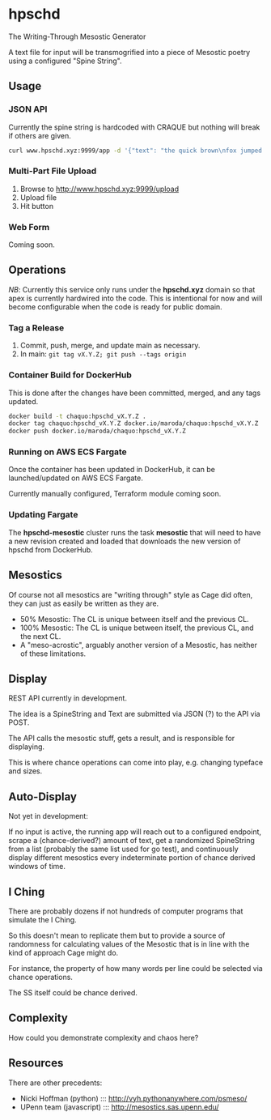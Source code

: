 # hpschd

The Writing-Through Mesostic Generator

A text file for input will be transmogrified into a piece of Mesostic poetry using a configured "Spine String".

## Usage

### JSON API

Currently the spine string is hardcoded with CRAQUE but nothing will break if others are given.

```zsh
curl www.hpschd.xyz:9999/app -d '{"text": "the quick brown\nfox jumped over\nthe lazy dog\n", "spinestring": "matt"}'
```

### Multi-Part File Upload

1. Browse to <http://www.hpschd.xyz:9999/upload>
2. Upload file
3. Hit button

### Web Form

Coming soon.

## Operations

*NB*: Currently this service only runs under the **hpschd.xyz** domain so that apex is currently hardwired into the code. This is intentional for now and will become configurable when the code is ready for public domain.

### Tag a Release

1. Commit, push, merge, and update main as necessary.
2. In main: `git tag vX.Y.Z; git push --tags origin`

### Container Build for DockerHub

This is done after the changes have been committed, merged, and any tags updated.

```zsh
docker build -t chaquo:hpschd_vX.Y.Z .
docker tag chaquo:hpschd_vX.Y.Z docker.io/maroda/chaquo:hpschd_vX.Y.Z
docker push docker.io/maroda/chaquo:hpschd_vX.Y.Z
```

### Running on AWS ECS Fargate

Once the container has been updated in DockerHub, it can be launched/updated on AWS ECS Fargate.

Currently manually configured, Terraform module coming soon.

### Updating Fargate

The **hpschd-mesostic** cluster runs the task **mesostic** that will need to have a new revision created and loaded that downloads the new version of hpschd from DockerHub.

## Mesostics

Of course not all mesostics are "writing through" style as Cage did often, they can just as easily be written as they are.

- 50% Mesostic: The CL is unique between itself and the previous CL.
- 100% Mesostic: The CL is unique between itself, the previous CL, and the next CL.
- A "meso-acrostic", arguably another version of a Mesostic, has neither of these limitations.

## Display

REST API currently in development.

The idea is a SpineString and Text are submitted via JSON (?) to the API via POST.

The API calls the mesostic stuff, gets a result, and is responsible for displaying.

This is where chance operations can come into play, e.g. changing typeface and sizes.

## Auto-Display

Not yet in development:

If no input is active, the running app will reach out to a configured endpoint, scrape a (chance-derived?) amount of text, get a randomized SpineString from a list (probably the same list used for go test), and continuously display different mesostics every indeterminate portion of chance derived windows of time.


## I Ching

There are probably dozens if not hundreds of computer programs that simulate the I Ching.

So this doesn't mean to replicate them but to provide a source of randomness for calculating values of the Mesostic that is in line with the kind of approach Cage might do.

For instance, the property of how many words per line could be selected via chance operations.

The SS itself could be chance derived.


## Complexity

How could you demonstrate complexity and chaos here?


## Resources

There are other precedents:

- Nicki Hoffman (python) ::: http://vyh.pythonanywhere.com/psmeso/
- UPenn team (javascript) ::: http://mesostics.sas.upenn.edu/

